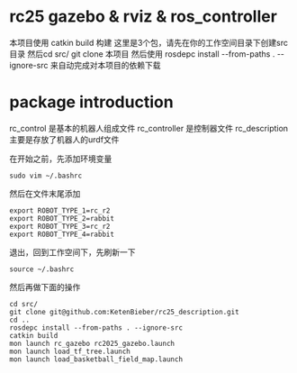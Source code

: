 # rc25 gazebo & rviz & ros_controller
本项目使用 catkin build 构建
这里是3个包，请先在你的工作空间目录下创建src目录
然后cd src/
git clone 本项目
然后使用 rosdepc install --from-paths . --ignore-src
来自动完成对本项目的依赖下载


# package introduction
rc_control 是基本的机器人组成文件
rc_controller 是控制器文件
rc_description 主要是存放了机器人的urdf文件

在开始之前，先添加环境变量
```shell
sudo vim ~/.bashrc
```
然后在文件末尾添加
```shell
export ROBOT_TYPE_1=rc_r2
export ROBOT_TYPE_2=rabbit
export ROBOT_TYPE_3=rc_r2
export ROBOT_TYPE_4=rabbit

```
退出，回到工作空间下，先刷新一下
```shell
source ~/.bashrc
```
然后再做下面的操作

```shell
cd src/
git clone git@github.com:KetenBieber/rc25_description.git
cd ..
rosdepc install --from-paths . --ignore-src
catkin build
mon launch rc_gazebo rc2025_gazebo.launch
mon launch load_tf_tree.launch
mon launch load_basketball_field_map.launch

```